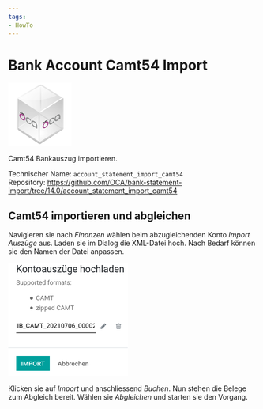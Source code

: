 ```yaml
---
tags:
- HowTo
---
```

# Bank Account Camt54 Import
![icon_oca_app](assets/icon_oca_app.png)

Camt54 Bankauszug importieren.

Technischer Name: `account_statement_import_camt54`\
Repository: <https://github.com/OCA/bank-statement-import/tree/14.0/account_statement_import_camt54>

## Camt54 importieren und abgleichen

Navigieren sie nach *Finanzen* wählen beim abzugleichenden Konto *Import Auszüge* aus. Laden sie im Dialog die XML-Datei hoch. Nach Bedarf können sie den Namen der Datei anpassen.

![](assets/Bank%20Account%20Camt54%20Import%20hochladen.png)

Klicken sie auf *Import* und anschliessend *Buchen*. Nun stehen die Belege zum Abgleich bereit. Wählen sie *Abgleichen* und starten sie den Vorgang.